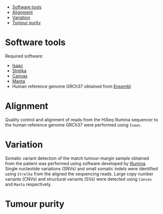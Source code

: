 <!-- MarkdownTOC -->

- [Software tools](#software-tools)
- [Alignment](#alignment)
- [Variation](#variation)
- [Tumour purity](#tumour-purity)

<!-- /MarkdownTOC -->

Software tools
==============

Required software:

* [Isaac](http://bioinformatics.oxfordjournals.org/content/29/16/2041.long)
* [Strelka](http://bioinformatics.oxfordjournals.org/content/28/14/1811.long)
* [Canvas](http://bioinformatics.oxfordjournals.org/content/32/15/2375.long)
* [Manta](http://bioinformatics.oxfordjournals.org/content/32/8/1220.long)
* Human reference genome GRCh37 obtained from [Ensembl](http://www.ensembl.org/info/data/ftp/index.html)


Alignment
=========

Quality control and alignment of reads from the HiSeq Illumina sequencer to the human reference genome GRCh37 were performed using `Isaac`. 


Variation
=========

Somatic variant detection of the match tumour-margin sample obtained from the patient was performed using software developed by [Illumina](http://www.illumina.com/informatics/research.html). Single nucleotide variations (SNVs) and small somatic indels were identified using `Strelka` from the aligned the sequencing reads. Large copy number variants (CNVs) and structural variants (SVs) were detected using `Canvas` and `Manta` respectively.


Tumour purity
=============



